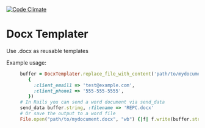 [![Code Climate](https://codeclimate.com/badge.png)](https://codeclimate.com/github/BaseCampOps/word_templater)

Docx Templater
==============

Use .docx as reusable templates
   
Example usage:
```ruby
     buffer = DocxTemplater.replace_file_with_content('path/to/mydocument.docx',
        {
          :client_email1 => 'test@example.com',
          :client_phone1 => '555-555-5555',
        })
     # In Rails you can send a word document via send_data
     send_data buffer.string, :filename => 'REPC.docx'
     # Or save the output to a word file
     File.open("path/to/mydocument.docx", "wb") {|f| f.write(buffer.string) }
```
